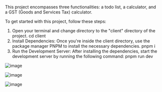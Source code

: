 This project encompasses three functionalities: a todo list, a calculator, and a GST (Goods and Services Tax) calculator.

To get started with this project, follow these steps:
1) Open your terminal and change directory to the "client" directory of the project.
cd client
2) Install Dependencies: Once you're inside the client directory, use the package manager PNPM to install the necessary dependencies.
pnpm i
3) Run the Development Server: After installing the dependencies, start the development server by running the following command:
pnpm run dev

![image](https://github.com/Harshkh87/3project/assets/110453465/4412264c-3c49-4dbf-ac71-e9c9caaf280e)

![image](https://github.com/Harshkh87/3project/assets/110453465/958929ed-af0f-4750-a247-e875cc768428)

![image](https://github.com/Harshkh87/3project/assets/110453465/458ebbee-d671-4933-9d58-ff24d1fd9f49)




